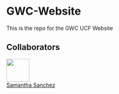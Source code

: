 # GWC-Website
This is the repo for the GWC UCF Website
## Collaborators
[<img src="https://github.com/samsannchez.png" width="60px;"/><br /><sub><a href="https://github.com/samsannchez">Samantha Sanchez</a></sub>](https://github.com/samsannchez)
